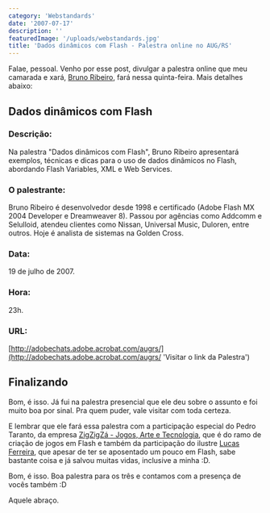 ```yaml
---
category: 'Webstandards'
date: '2007-07-17'
description: ''
featuredImage: '/uploads/webstandards.jpg'
title: 'Dados dinâmicos com Flash - Palestra online no AUG/RS'
---
```


Falae, pessoal. Venho por esse post, divulgar a palestra online que meu camarada e xará, [Bruno Ribeiro](http://brunoribeiro.net/ 'Visitar o site do Bruno Ribeiro'), fará nessa quinta-feira. Mais detalhes abaixo:

## Dados dinâmicos com Flash

### Descrição:

Na palestra "Dados dinâmicos com Flash", Bruno Ribeiro apresentará exemplos, técnicas e dicas para o uso de dados dinâmicos no Flash, abordando Flash Variables, XML e Web Services.

### O palestrante:

Bruno Ribeiro é desenvolvedor desde 1998 e certificado (Adobe Flash MX 2004 Developer e Dreamweaver 8). Passou por agências como Addcomm e Selulloid, atendeu clientes como Nissan, Universal Music, Duloren, entre outros. Hoje é analista de sistemas na Golden Cross.

### Data:

19 de julho de 2007.

### Hora:

23h.

### URL:

[http://adobechats.adobe.acrobat.com/augrs/](http://adobechats.adobe.acrobat.com/augrs/ 'Visitar o link da Palestra')

## Finalizando

Bom, é isso. Já fui na palestra presencial que ele deu sobre o assunto e foi muito boa por sinal. Pra quem puder, vale visitar com toda certeza.

E lembrar que ele fará essa palestra com a participação especial do Pedro Taranto, da empresa [ZigZigZá - Jogos, Arte e Tecnologia](http://www.zigzigza.com.br), que é do ramo de criação de jogos em Flash e também da participação do ilustre [Lucas Ferreira](http://blog.lucasferreira.com/), que apesar de ter se aposentado um pouco em Flash, sabe bastante coisa e já salvou muitas vidas, inclusive a minha :D.

Bom, é isso. Boa palestra para os três e contamos com a presença de vocês também :D

Aquele abraço.
